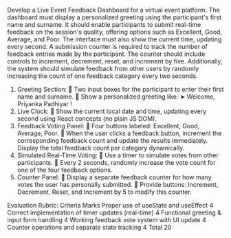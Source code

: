 Develop a Live Event Feedback Dashboard for a virtual event platform. The dashboard must display a personalized greeting using the participant's first name and surname. It should enable participants to submit real-time feedback on the session's quality, offering options such as Excellent, Good, Average, and Poor. The interface must also show the current time, updating every second. A submission counter is required to track the number of feedback entries made by the participant. The counter should include controls to increment, decrement, reset, and increment by five. Additionally, the system should simulate feedback from other users by randomly increasing the count of one feedback category every two seconds.
1. Greeting Section:
 Two input boxes for the participant to enter their first name and surname.
 Show a personalized greeting like: ➤ Welcome, Priyanka Padhiyar !
2. Live Clock:
 Show the current local date and time, updating every second using React concepts (no plain JS DOM).
3. Feedback Voting Panel:
 Four buttons labeled: Excellent, Good, Average, Poor.
 When the user clicks a feedback button, increment the corresponding feedback count and update the results immediately.
Display the total feedback count per category dynamically.
4. Simulated Real-Time Voting:
 Use a timer to simulate votes from other participants.
 Every 2 seconds, randomly increase the vote count for one of the four feedback options.
5. Counter Panel:
 Display a separate feedback counter for how many votes the user has personally submitted.
 Provide buttons: Increment, Decrement, Reset, and Increment by 5 to modify this counter.

Evaluation Rubric:
Criteria
Marks
Proper use of useState and useEffect
4
Correct implementation of timer updates (real-time)
4
Functional greeting & input form handling
4
Working feedback vote system with UI update
4
Counter operations and separate state tracking
4
Total
20